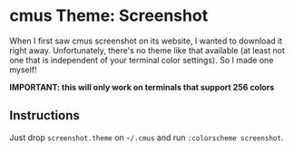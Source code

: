 cmus Theme: Screenshot
======================

When I first saw cmus screenshot on its website, I wanted to download it 
right away. Unfortunately, there's no theme like that available (at least
not one that is independent of your terminal color settings). So I made 
one myself!

**IMPORTANT: this will only work on terminals that support 256 colors**

Instructions
------------

Just drop `screenshot.theme` on `~/.cmus` and run `:colorscheme screenshot`.

